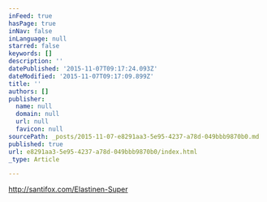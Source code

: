 ```yaml
---
inFeed: true
hasPage: true
inNav: false
inLanguage: null
starred: false
keywords: []
description: ''
datePublished: '2015-11-07T09:17:24.093Z'
dateModified: '2015-11-07T09:17:09.899Z'
title: ''
authors: []
publisher:
  name: null
  domain: null
  url: null
  favicon: null
sourcePath: _posts/2015-11-07-e8291aa3-5e95-4237-a78d-049bbb9870b0.md
published: true
url: e8291aa3-5e95-4237-a78d-049bbb9870b0/index.html
_type: Article

---
```

http://santifox.com/Elastinen-Super